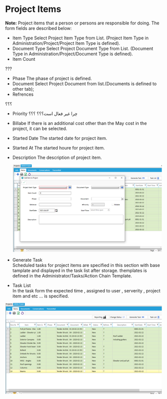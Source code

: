 # Project Items

**Note:** Project items that a person or persons are responsible for doing.
The form fields are described below:

* Item Type
  Select Project Item Type from List. (Project Item Type in Administration/Project/Project Item Type is defined).
* Document Type
  Select Project Document Type from List. (Document Type in Administration/Project/Document Type is defined).
* Item Count

???

* Phase
  The phase of project is defined.
* Document
  Select Project Document from list.(Documents is defined to other tab);
* Refrences

؟؟؟

* Priority
 چرا غیر فعال است؟؟؟
؟؟؟

* Billabe
  If there is an additional cost other than the May cost in the project, it can be selected.
* Started Date
  The started date for project item.
* Started At
  The started houre for project item.
* Description
  The description of project item.

  <img alt="project item" class="img-thumbnail" src="../../images/project-item.png" />


* Generate Task   
  Scheduled tasks for project items are specified in this section with base tamplate and displayed in the task list after storage.
  themplates is defined in the Administrator/Tasks/Action Chain Template.

 * Task List   
   In the task form the expected time , assigned to user , serverity ,  project item and etc ... is specified.

 <img alt="project item list" class="img-thumbnail" src="../../images/project-item-list.png" />
